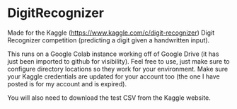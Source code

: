 # DigitRecognizer

Made for the Kaggle (https://www.kaggle.com/c/digit-recognizer) Digit Recognizer competition (predicting a digit given a handwritten input).

This runs on a Google Colab instance working off of Google Drive (it has just been imported to github for visibility).  Feel free to use, just make sure to configure directory locations so they work for your environment.  Make sure your Kaggle credentials are updated for your account too (the one I have posted is for my account and is expired).

You will also need to download the test CSV from the Kaggle website.
